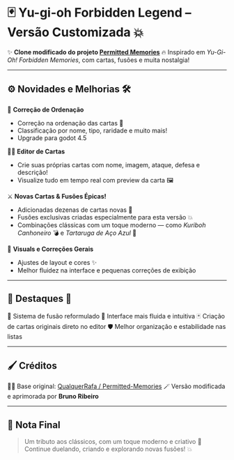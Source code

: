 
# 🃏 Yu-gi-oh Forbidden Legend – Versão Customizada 💥

✨ **Clone modificado do projeto [Permitted Memories](https://github.com/QualquerRafa/Modern-Memories)**
🔥 Inspirado em *Yu-Gi-Oh! Forbidden Memories*, com cartas, fusões e muita nostalgia!

---

## ⚙️ Novidades e Melhorias 🛠️

💫 **Correção de Ordenação**

* Correção na ordenação das cartas 🧩
* Classificação por nome, tipo, raridade e muito mais!
* Upgrade para godot 4.5

🧙‍♂️ **Editor de Cartas**

* Crie suas próprias cartas com nome, imagem, ataque, defesa e descrição!
* Visualize tudo em tempo real com preview da carta 🖼️

⚔️ **Novas Cartas & Fusões Épicas!**

* Adicionadas dezenas de cartas novas 🔮
* Fusões exclusivas criadas especialmente para esta versão 💥
* Combinações clássicas com um toque moderno — como *Kuriboh Canhoneiro* 💣 e *Tartaruga de Aço Azul* 🐢

🎨 **Visuals e Correções Gerais**

* Ajustes de layout e cores ✨
* Melhor fluidez na interface e pequenas correções de exibição

---

## 🧩 Destaques 💎

🌟 Sistema de fusão reformulado
💬 Interface mais fluida e intuitiva
🃏 Criação de cartas originais direto no editor
🛡️ Melhor organização e estabilidade nas listas

---

## 🖌️ Créditos

👨‍💻 Base original: [QualquerRafa / Permitted-Memories](https://github.com/QualquerRafa/Modern-Memories)
🪄 Versão modificada e aprimorada por **Bruno Ribeiro**

---

## 💬 Nota Final

> Um tributo aos clássicos, com um toque moderno e criativo 🌌
> Continue duelando, criando e explorando novas fusões! 💥
